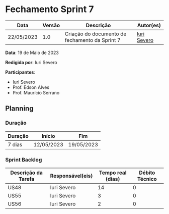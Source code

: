 # Fechamento Sprint 7

|  **Data**  | **Versão** | **Descrição** | **Autor(es)** |
| ---------- | ---------- | ------------- | ------------- |
| 22/05/2023 |  1.0   | Criação do documento de fechamento da Sprint 7 | [Iuri Severo](https://github.com/iurisevero) |

**Data**: 19 de Maio de 2023

**Redigida por**: Iuri Severo

**Participantes**: 
* Iuri Severo
* Prof. Edson Alves
* Prof. Maurício Serrano

## Planning

### Duração

| Duração |   Início   |     Fim    |
| ------- | ---------- | ---------- |
| 7 dias  | 12/05/2023 | 19/05/2023 |

### Sprint Backlog

| Descrição da Tarefa | Responsável(eis) | Tempo real (dias) | Débito Técnico |
| ------------------- | ---------------- | -------------------------- | -------------- |
| US48 | Iuri Severo | 14 | 0 |
| US55 | Iuri Severo | 3 | 0 |
| US56 | Iuri Severo | 2 | 0 |
